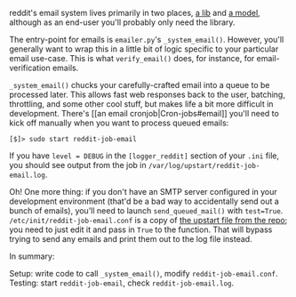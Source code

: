 reddit's email system lives primarily in two places, [a lib](https://github.com/reddit/reddit/blob/master/r2/r2/lib/emailer.py) and [a model](https://github.com/reddit/reddit/blob/master/r2/r2/models/mail_queue.py), although as an end-user you'll probably only need the library.

The entry-point for emails is `emailer.py`'s `_system_email()`.  However, you'll generally want to wrap this in a little bit of logic specific to your particular email use-case.  This is what `verify_email()` does, for instance, for email-verification emails.

`_system_email()` chucks your carefully-crafted email into a queue to be processed later.  This allows fast web responses back to the user, batching, throttling, and some other cool stuff, but makes life a bit more difficult in development.  There's [[an email cronjob|Cron-jobs#email]] you'll need to kick off manually when you want to process queued emails:

    [$]> sudo start reddit-job-email

If you have `level = DEBUG` in the `[logger_reddit]` section of your `.ini` file, you should see output from the job in `/var/log/upstart/reddit-job-email.log`.

Oh!  One more thing: if you don't have an SMTP server configured in your development environment (that'd be a bad way to accidentally send out a bunch of emails), you'll need to launch `send_queued_mail()` with `test=True`.  `/etc/init/reddit-job-email.conf` is a copy of [the upstart file from the repo](https://github.com/reddit/reddit/tree/master/upstart); you need to just edit it and pass in `True` to the function.  That will bypass trying to send any emails and print them out to the log file instead.

In summary:

Setup: write code to call `_system_email()`, modify `reddit-job-email.conf`.  
Testing: start `reddit-job-email`, check `reddit-job-email.log`.